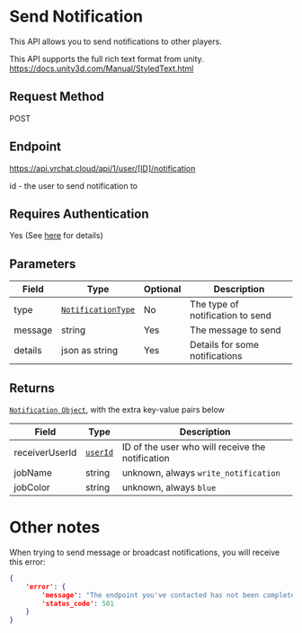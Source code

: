 # Send Notification

This API allows you to send notifications to other players.

This API supports the full rich text format from unity.
https://docs.unity3d.com/Manual/StyledText.html

## Request Method
POST

## Endpoint
https://api.vrchat.cloud/api/1/user/[ID]/notification

id - the user to send notification to

## Requires Authentication
Yes (See [here](/Authorization.md) for details)

## Parameters

Field | Type | Optional | Description
------|------|----------|------------
type | [`NotificationType`](/Objects/Notification.md#notification) | No | The type of notification to send
message | string | Yes | The message to send
details | json as string | Yes | Details for some notifications

## Returns

[`Notification Object`](/Objects/Notification.md#notification-object), with the extra key-value pairs below

Field | Type | Description
------|------|------------
receiverUserId | [`userId`](/Objects/User.md#user-object) | ID of the user who will receive the notification
jobName | string | unknown, always `write_notification`
jobColor | string | unknown, always `blue`

# Other notes

When trying to send message or broadcast notifications, you will receive this error:

```json
{
    'error': {
        'message': "The endpoint you've contacted has not been completed, yet.",
        'status_code': 501
    }
}
```
